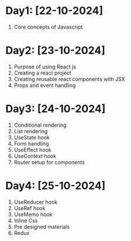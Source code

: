 # Day1: [22-10-2024]

1. Core concepts of Javascript


# Day2: [23-10-2024]

1. Purpose of using React js
2. Creating a react project
3. Creating reusable react components with JSX
4. Props and event handling


# Day3: [24-10-2024]

1. Conditional rendering
2. List rendering
3. UseState hook
4. Form handling
5. UseEffect hook
6. UseContext hook
7. Router setup for components

# Day4: [25-10-2024]

1. UseReducer hook
2. UseRef hook
3. UseMemo hook
4. Inline Css
5. Pre designed materials
6. Redux
